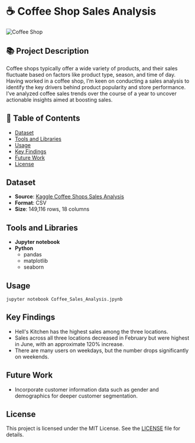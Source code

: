 # :coffee: Coffee Shop Sales Analysis

![Coffee Shop](https://images.pexels.com/photos/851555/pexels-photo-851555.jpeg?auto=compress&cs=tinysrgb&w=1260&h=750&dpr=2)

## :books: Project Description
Coffee shops typically offer a wide variety of products, and their sales fluctuate based on factors like product type, season, and time of day. Having worked in a coffee shop, I’m keen on conducting a sales analysis to identify the key drivers behind product popularity and store performance. I’ve analyzed coffee sales trends over the course of a year to uncover actionable insights aimed at boosting sales.


## :memo: Table of Contents
- [Dataset](#dataset)
- [Tools and Libraries](#tools-and-libraries)
- [Usage](#usage)
- [Key Findings](#key-findings)
- [Future Work](#future-work)
- [License](#license)

## Dataset
- **Source**: [Kaggle Coffee Shops Sales Analysis](https://www.kaggle.com/datasets/divu2001/coffee-shop-sales-analysis/data)
- **Format**: CSV
- **Size**: 149,116 rows, 18 columns

## Tools and Libraries

- **Jupyter notebook**
- **Python**
  - pandas
  - matplotlib
  - seaborn

## Usage
`jupyter notebook Coffee_Sales_Analysis.jpynb`

## Key Findings
* Hell's Kitchen has the highest sales among the three locations.
* Sales across all three locations decreased in February but were highest in June, with an approximate 120% increase.
* There are many users on weekdays, but the number drops significantly on weekends.

## Future Work
* Incorporate customer information data such as gender and demographics for deeper customer segmentation.

## License
This project is licensed under the MIT License. See the [LICENSE](https://github.com/knt-ktsg/Coffee-Sales-Analysis/blob/main/LICENSE) file for details.

